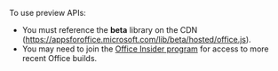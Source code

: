 To use preview APIs:<br>
- You must reference the **beta** library on the CDN (https://appsforoffice.microsoft.com/lib/beta/hosted/office.js).
- You may need to join the [Office Insider program](https://products.office.com/office-insider) for access to more recent Office builds.
